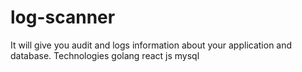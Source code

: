 # log-scanner
It will give you audit and logs information about your application and database. 
Technologies 
golang 
react js
mysql
